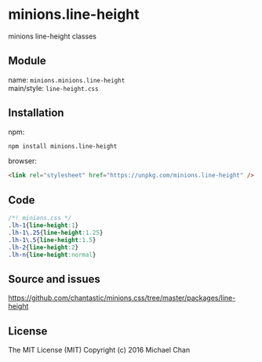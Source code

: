 # minions.line-height
minions line-height classes

## Module
name: `minions.minions.line-height`  
main/style: `line-height.css`  

## Installation
npm:
```bash
npm install minions.line-height
```

browser:
```html
<link rel="stylesheet" href="https://unpkg.com/minions.line-height" />
```

## Code
```css
/*! minions.css */
.lh-1{line-height:1}
.lh-1\.25{line-height:1.25}
.lh-1\.5{line-height:1.5}
.lh-2{line-height:2}
.lh-n{line-height:normal}

```

## Source and issues

https://github.com/chantastic/minions.css/tree/master/packages/line-height

## License

The MIT License (MIT)
Copyright (c) 2016 Michael Chan